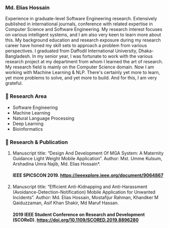 ### Md. Elias Hossain 
Experience in graduate-level Software Engineering research. Extensively published in international journals, conference with related expertise in Computer Science and Software Engineering. My research interest focuses on various intelligent systems, and I am also very keen to learn more about this. My background education and research exposure during my research career have honed my skill sets to approach a problem from various perspectives. I graduated from Daffodil International University, Dhaka-Bangladesh. In my senior year, I was fortunate to work with the various research project at my department from whom I learned the art of research. My research field is mainly on the Computer Science domain. Now I am working with Machine Learning & NLP. There's certainly yet more to learn, yet more problems to solve, and yet more to build. And for this, I am very grateful. 
  <br>
### 🔭 Research Area
* Software Engineering 
* Machine Learning
* Natural Language Processing 
* Deep Learning 
* Bioinformatics 
### 👯 Research & Publication
1. Manuscript title: “Design And Development Of MGA System: A Maternity Guidance Light Weight Mobile Application”.  Author: Mst. Umme Kulsum, Arshadina Umra Najib, Md. Elias Hossain*. <h4>IEEE SPICSCON 2019. https://ieeexplore.ieee.org/document/9064867 </h4>
2. Manuscript title: “Efficient Anti-Kidnapping and Anti-Harassment (Avoidance-Detection-Notification) Mobile Application for Unwanted Incidents”.  Author: Md. Elias Hossain, Mostafijur Rahman, Khandker M Qaiduzzaman, Asif Khan Shakir, Md Maruf Hassan. <h4>2019 IEEE Student Conference on Research and Development (SCOReD). https://doi.org/10.1109/SCORED.2019.8896280 </h4>





